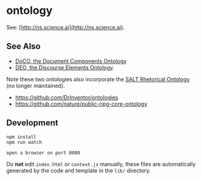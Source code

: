 # ontology

See: [http://ns.science.ai](http://ns.science.ai).

## See Also

- [DoCO, the Document Components Ontology](http://purl.org/spar/doco)
- [DEO, the Discourse Elements Ontology](http://purl.org/spar/deo).

Note these two ontologies also incorporate
the
[SALT Rhetorical Ontology](http://salt.semanticauthoring.org/ontologies/sro.rdfs) (no
longer maintained).

- https://github.com/DrInventor/ontologies
- https://github.com/nature/public-npg-core-ontology


## Development

```
npm install
npm run watch

open a browser on port 8080
```

Do **not** edit `index.html` or `context.js` manually, these files are
automatically generated by the code and template in the `lib/`
directory.
